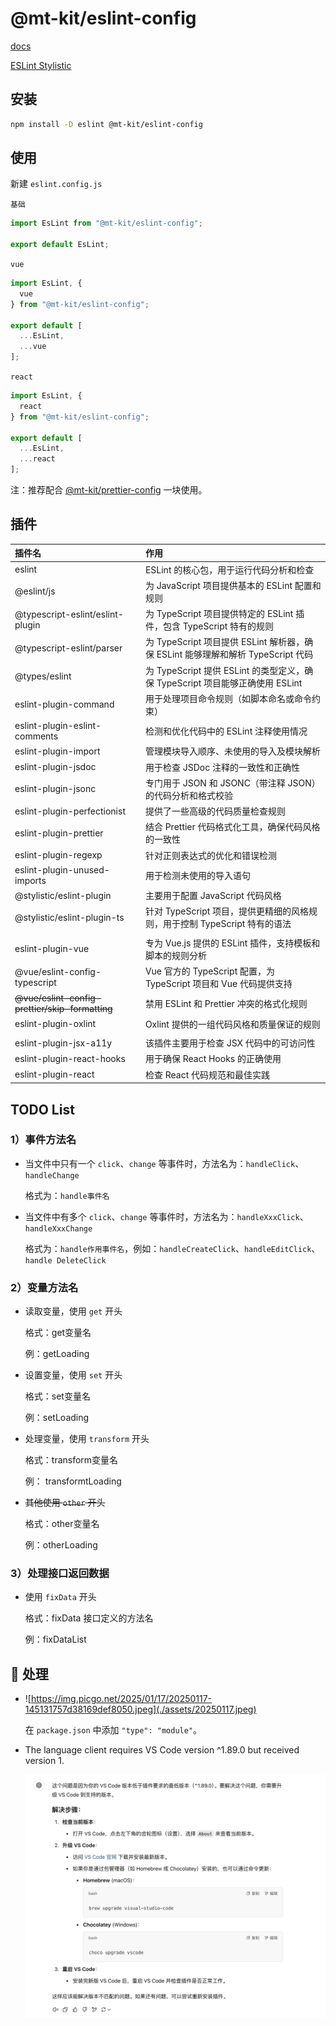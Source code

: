 # @mt-kit/eslint-config

[docs](https://eslint.nodejs.cn/)

[ESLint Stylistic](https://eslint.style/)

## 安装

```bash
npm install -D eslint @mt-kit/eslint-config
```

## 使用

新建 `eslint.config.js`

`基础`

```js
import EsLint from "@mt-kit/eslint-config";

export default EsLint;
```

`vue`

```js
import EsLint, {
  vue
} from "@mt-kit/eslint-config";

export default [
  ...EsLint,
  ...vue
];
```

`react`

```js
import EsLint, {
  react
} from "@mt-kit/eslint-config";

export default [
  ...EsLint,
  ...react
];
```

注：推荐配合 [@mt-kit/prettier-config](https://www.npmjs.com/package/@mt-kit/prettier-config) 一块使用。

## 插件

| 插件名 | 作用 |
| :--- | :--- |
| eslint | ESLint 的核心包，用于运行代码分析和检查 |
| @eslint/js | 为 JavaScript 项目提供基本的 ESLint 配置和规则 |
| @typescript-eslint/eslint-plugin | 为 TypeScript 项目提供特定的 ESLint 插件，包含 TypeScript 特有的规则 |
| @typescript-eslint/parser | 为 TypeScript 项目提供 ESLint 解析器，确保 ESLint 能够理解和解析 TypeScript 代码 |
| @types/eslint | 为 TypeScript 提供 ESLint 的类型定义，确保 TypeScript 项目能够正确使用 ESLint |
| eslint-plugin-command | 用于处理项目命令规则（如脚本命名或命令约束）|
| eslint-plugin-eslint-comments | 检测和优化代码中的 ESLint 注释使用情况 |
| eslint-plugin-import | 管理模块导入顺序、未使用的导入及模块解析 |
| eslint-plugin-jsdoc | 用于检查 JSDoc 注释的一致性和正确性 |
| eslint-plugin-jsonc | 专门用于 JSON 和 JSONC（带注释 JSON）的代码分析和格式校验 |
| eslint-plugin-perfectionist | 提供了一些高级的代码质量检查规则 |
| eslint-plugin-prettier | 结合 Prettier 代码格式化工具，确保代码风格的一致性 |
| eslint-plugin-regexp | 针对正则表达式的优化和错误检测 |
| eslint-plugin-unused-imports | 用于检测未使用的导入语句 |
| @stylistic/eslint-plugin | 主要用于配置 JavaScript 代码风格 |
| @stylistic/eslint-plugin-ts | 针对 TypeScript 项目，提供更精细的风格规则，用于控制 TypeScript 特有的语法 |
|  |  |
| eslint-plugin-vue | 专为 Vue.js 提供的 ESLint 插件，支持模板和脚本的规则分析 |
| @vue/eslint-config-typescript | Vue 官方的 TypeScript 配置，为 TypeScript 项目和 Vue 代码提供支持 |
| <del> @vue/eslint-config-prettier/skip-formatting</del> | 禁用 ESLint 和 Prettier 冲突的格式化规则 |
| eslint-plugin-oxlint | Oxlint 提供的一组代码风格和质量保证的规则 |
|  |  |
| eslint-plugin-jsx-a11y | 该插件主要用于检查 JSX 代码中的可访问性 |
| eslint-plugin-react-hooks | 用于确保 React Hooks 的正确使用 |
| eslint-plugin-react | 检查 React 代码规范和最佳实践 |

## TODO List

### 1）事件方法名

- 当文件中只有一个 `click`、`change` 等事件时，方法名为：`handleClick`、`handleChange`

  格式为：`handle事件名`

- 当文件中有多个 `click`、`change` 等事件时，方法名为：`handleXxxClick`、`handleXxxChange`

  格式为：`handle作用事件名`，例如：`handleCreateClick`、`handleEditClick`、`handle DeleteClick`

### 2）变量方法名

- 读取变量，使用 `get` 开头

  格式：get变量名

  例：getLoading

- 设置变量，使用 `set` 开头

  格式：set变量名

  例：setLoading

- 处理变量，使用 `transform` 开头

  格式：transform变量名

  例： transformtLoading

- <del> 其他使用 `other` 开头 </del>

  格式：other变量名

  例：otherLoading

### 3）处理接口返回数据

- 使用 `fixData` 开头

  格式：fixData 接口定义的方法名

  例：fixDataList

## 🙅 处理

- ![https://img.picgo.net/2025/01/17/20250117-145131757d38169def8050.jpeg](./assets/20250117.jpeg)

  在 `package.json` 中添加 `"type": "module"`。

- The language client requires VS Code version ^1.89.0 but received version 1.

  ![The language client requires VS Code version ^1.89.0 but received version 1.](./assets/20250118.jpeg)
